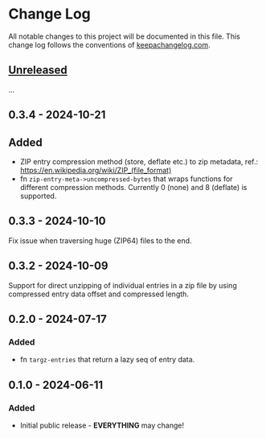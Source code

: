 # Change Log
All notable changes to this project will be documented in this file. This change log follows the conventions of [keepachangelog.com](http://keepachangelog.com/).

## [Unreleased]

...

## 0.3.4 - 2024-10-21

## Added
- ZIP entry compression method (store, deflate etc.) to zip metadata,
  ref.: https://en.wikipedia.org/wiki/ZIP_(file_format)
- fn `zip-entry-meta->uncompressed-bytes` that wraps functions for different
  compression methods. Currently 0 (none) and 8 (deflate) is supported.

## 0.3.3 - 2024-10-10

Fix issue when traversing huge (ZIP64) files to the end.

## 0.3.2 - 2024-10-09

Support for direct unzipping of individual entries in a zip file by using
compressed entry data offset and compressed length.

## 0.2.0 - 2024-07-17

### Added
- fn `targz-entries` that return a lazy seq of entry data.

## 0.1.0 - 2024-06-11
### Added
- Initial public release - **EVERYTHING** may change!

[Unreleased]: https://github.com/luposlip/clarch/compare/0.1.1...HEAD
[0.1.0]: https://github.com/luposlip/clarch/compare/HEAD...0.1.0
